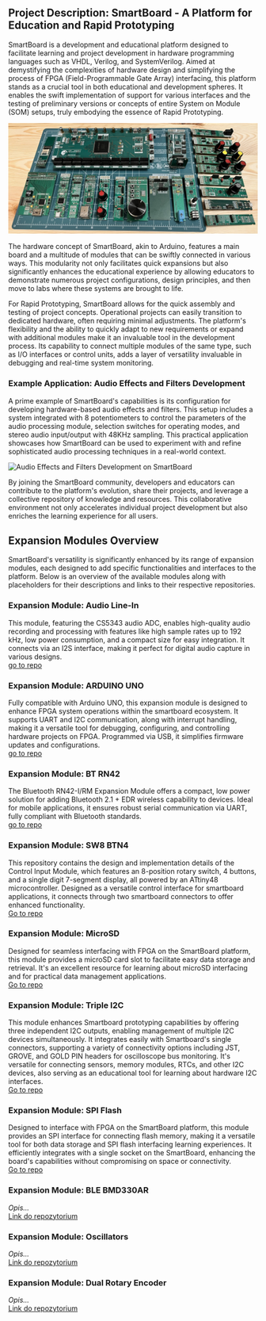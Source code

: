 ## Project Description: SmartBoard - A Platform for Education and Rapid Prototyping

SmartBoard is a development and educational platform designed to facilitate learning and project development in hardware programming languages such as VHDL, Verilog, and SystemVerilog. Aimed at demystifying the complexities of hardware design and simplifying the process of FPGA (Field-Programmable Gate Array) interfacing, this platform stands as a crucial tool in both educational and development spheres. It enables the swift implementation of support for various interfaces and the testing of preliminary versions or concepts of entire System on Module (SOM) setups, truly embodying the essence of Rapid Prototyping.

![Audio Effects and Filters Development on SmartBoard](profile/sb_v1_xp2_overview.jpg)

The hardware concept of SmartBoard, akin to Arduino, features a main board and a multitude of modules that can be swiftly connected in various ways. This modularity not only facilitates quick expansions but also significantly enhances the educational experience by allowing educators to demonstrate numerous project configurations, design principles, and then move to labs where these systems are brought to life.

For Rapid Prototyping, SmartBoard allows for the quick assembly and testing of project concepts. Operational projects can easily transition to dedicated hardware, often requiring minimal adjustments. The platform's flexibility and the ability to quickly adapt to new requirements or expand with additional modules make it an invaluable tool in the development process. Its capability to connect multiple modules of the same type, such as I/O interfaces or control units, adds a layer of versatility invaluable in debugging and real-time system monitoring.

### Example Application: Audio Effects and Filters Development

A prime example of SmartBoard's capabilities is its configuration for developing hardware-based audio effects and filters. This setup includes a system integrated with 8 potentiometers to control the parameters of the audio processing module, selection switches for operating modes, and stereo audio input/output with 48KHz sampling. This practical application showcases how SmartBoard can be used to experiment with and refine sophisticated audio processing techniques in a real-world context.


![Audio Effects and Filters Development on SmartBoard](SmartBoardV1/media/example_audio.png)

By joining the SmartBoard community, developers and educators can contribute to the platform's evolution, share their projects, and leverage a collective repository of knowledge and resources. This collaborative environment not only accelerates individual project development but also enriches the learning experience for all users.

## Expansion Modules Overview

SmartBoard's versatility is significantly enhanced by its range of expansion modules, each designed to add specific functionalities and interfaces to the platform. Below is an overview of the available modules along with placeholders for their descriptions and links to their respective repositories.

### Expansion Module: Audio Line-In
This module, featuring the CS5343 audio ADC, enables high-quality audio recording and processing with features like high sample rates up to 192 kHz, low power consumption, and a compact size for easy integration. It connects via an I2S interface, making it perfect for digital audio capture in various designs.  
[go to repo](https://github.com/SmartBoard-V1/expansion_module_audio_line_in)

### Expansion Module: ARDUINO UNO
Fully compatible with Arduino UNO, this expansion module is designed to enhance FPGA system operations within the smartboard ecosystem. It supports UART and I2C communication, along with interrupt handling, making it a versatile tool for debugging, configuring, and controlling hardware projects on FPGA. Programmed via USB, it simplifies firmware updates and configurations.  
[go to repo](https://github.com/SmartBoard-V1/expansion_module_ARDUINO_UNO)

### Expansion Module: BT RN42
The Bluetooth RN42-I/RM Expansion Module offers a compact, low power solution for adding Bluetooth 2.1 + EDR wireless capability to devices. Ideal for mobile applications, it ensures robust serial communication via UART, fully compliant with Bluetooth standards.  
[go to repo](https://github.com/SmartBoard-V1/expansion_module_BT_RN42)

### Expansion Module: SW8 BTN4
This repository contains the design and implementation details of the Control Input Module, which features an 8-position rotary switch, 4 buttons, and a single digit 7-segment display, all powered by an ATtiny48 microcontroller. Designed as a versatile control interface for smartboard applications, it connects through two smartboard connectors to offer enhanced functionality.  
[Go to repo](https://github.com/SmartBoard-V1/expansion_module_sw8_btn4)

### Expansion Module: MicroSD
Designed for seamless interfacing with FPGA on the SmartBoard platform, this module provides a microSD card slot to facilitate easy data storage and retrieval. It's an excellent resource for learning about microSD interfacing and for practical data management applications.  
[Go to repo](https://github.com/SmartBoard-V1/expansion_module__micoSD)

### Expansion Module: Triple I2C
This module enhances Smartboard prototyping capabilities by offering three independent I2C outputs, enabling management of multiple I2C devices simultaneously. It integrates easily with Smartboard's single connectors, supporting a variety of connectivity options including JST, GROVE, and GOLD PIN headers for oscilloscope bus monitoring. It's versatile for connecting sensors, memory modules, RTCs, and other I2C devices, also serving as an educational tool for learning about hardware I2C interfaces.  
[Go to repo](https://github.com/SmartBoard-V1/expansion_module_triple_I2C)

### Expansion Module: SPI Flash
Designed to interface with FPGA on the SmartBoard platform, this module provides an SPI interface for connecting flash memory, making it a versatile tool for both data storage and SPI flash interfacing learning experiences. It efficiently integrates with a single socket on the SmartBoard, enhancing the board's capabilities without compromising on space or connectivity.  
[Go to repo](https://github.com/SmartBoard-V1/expansion_module_spi_flash)


### Expansion Module: BLE BMD330AR
*Opis...*  
[Link do repozytorium](#)

### Expansion Module: Oscillators
*Opis...*  
[Link do repozytorium](#)

### Expansion Module: Dual Rotary Encoder
*Opis...*  
[Link do repozytorium](#)

